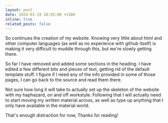 ```yaml
---
layout: post
date: 2024-01-19 10:55:00 +1100
inline: true
related_posts: false
---
```


So continues the creation of my website. 
Knowing very little about html and other computer languages (as well as no experience with github itself) is making it very difficult to muddle through this, but we're slowly getting there.

So far I have removed and added some sections in the heading. I have edited a few different bits and pieces of text, getting rid of the default template stuff. I figure if I need any of the info provided in some of those pages, I can go back to the source and read them there.

Not sure how long it will take to actually set up the skeleton of the website with my haphazard, on and off workstyle. Following that I will actually need to start moving my written material across, as well as type up anything that I only have available in the material world. 

That's enough distraction for now,
Thanks for reading!
